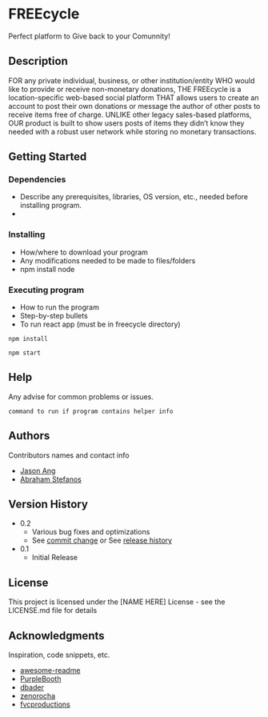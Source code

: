 # FREEcycle

Perfect platform to Give back to your Comunnity!

## Description

FOR any private individual, business, or other institution/entity WHO would like to provide or receive non-monetary donations, THE FREEcycle is a location-specific web-based social platform THAT allows users to create an account to post their own donations or message the author of other posts to receive items free of charge. UNLIKE other legacy sales-based platforms, OUR product is built to show users posts of items they didn’t know they needed with a robust user network while storing no monetary transactions.

## Getting Started

### Dependencies

* Describe any prerequisites, libraries, OS version, etc., needed before installing program.
* [Node.js]: (https://nodejs.org/)

### Installing

* How/where to download your program
* Any modifications needed to be made to files/folders
* npm install node

### Executing program

* How to run the program
* Step-by-step bullets
*  To run react app (must be in freecycle directory)
```
npm install
```
```
npm start
```

## Help

Any advise for common problems or issues.
```
command to run if program contains helper info
```

## Authors

Contributors names and contact info

* [Jason Ang](https://www.linkedin.com/in/jasonang84/)
* [Abraham Stefanos](https://www.linkedin.com/in/abrahamstefanos/)

## Version History

* 0.2
    * Various bug fixes and optimizations
    * See [commit change]() or See [release history]()
* 0.1
    * Initial Release

## License

This project is licensed under the [NAME HERE] License - see the LICENSE.md file for details

## Acknowledgments

Inspiration, code snippets, etc.
* [awesome-readme](https://github.com/matiassingers/awesome-readme)
* [PurpleBooth](https://gist.github.com/PurpleBooth/109311bb0361f32d87a2)
* [dbader](https://github.com/dbader/readme-template)
* [zenorocha](https://gist.github.com/zenorocha/4526327)
* [fvcproductions](https://gist.github.com/fvcproductions/1bfc2d4aecb01a834b46)



